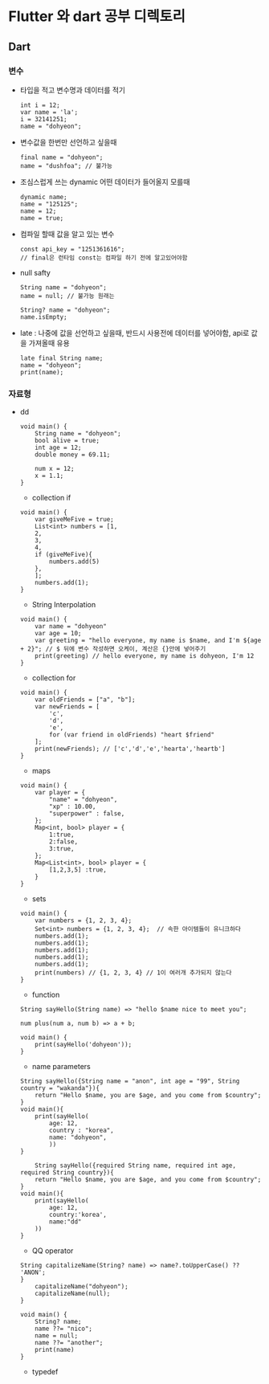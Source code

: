 # Flutter 와 dart 공부 디렉토리

## Dart

### 변수
- 타입을 적고 변수명과 데이터를 적기 
    ```
    int i = 12;
    var name = 'la';
    i = 32141251;
    name = "dohyeon";
    ```
- 변수값을 한번만 선언하고 싶을때
    ```
    final name = "dohyeon";
    name = "dushfoa"; // 불가능
    ```

- 조심스럽게 쓰는 dynamic 어떤 데이터가 들어올지 모를때
    ```
    dynamic name;
    name = "125125";
    name = 12;
    name = true;
    ```

- 컴파일 할때 값을 알고 있는 변수 
    ```
    const api_key = "1251361616";
    // final은 런타임 const는 컴파일 하기 전에 알고있어야함
    
    ```
- null safty 
    ```
    String name = "dohyeon";
    name = null; // 불가능 원래는
    
    String? name = "dohyeon";
    name.isEmpty;
    ```
- late : 나중에 값을 선언하고 싶을때, 반드시 사용전에 데이터를 넣어야함, api로 값을 가져올때 유용  
    ```
    late final String name;
    name = "dohyeon";
    print(name);
    ```

### 자료형
- dd
    ```
    void main() {
        String name = "dohyeon";
        bool alive = true;
        int age = 12;
        double money = 69.11;

        num x = 12;
        x = 1.1;
    }
    ```
    - collection if
    ```
    void main() {
        var giveMeFive = true;
        List<int> numbers = [1,
        2,
        3,
        4,
        if (giveMeFive){
            numbers.add(5)
        },
        ];
        numbers.add(1);
    }
    ```
    - String Interpolation
    ```
    void main() {
        var name = "dohyeon"
        var age = 10;
        var greeting = "hello everyone, my name is $name, and I'm ${age + 2}"; // $ 뒤에 변수 작성하면 오케이, 계산은 {}안에 넣어주기
        print(greeting) // hello everyone, my name is dohyeon, I'm 12
    }
    ```
    - collection for
    ```
    void main() {
        var oldFriends = ["a", "b"];
        var newFriends = [
            'c',
            'd',
            'e',
            for (var friend in oldFriends) "heart $friend"
        ];
        print(newFriends); // ['c','d','e','hearta','heartb']
    }
    ```
    - maps
    ```
    void main() {
        var player = {
            "name" = "dohyeon",
            "xp" : 10.00,
            "superpower" : false,
        };
        Map<int, bool> player = {
            1:true,
            2:false,
            3:true,
        };
        Map<List<int>, bool> player = {
            [1,2,3,5] :true,
        }
    }
    ```
    - sets
    ```
    void main() {
        var numbers = {1, 2, 3, 4};
        Set<int> numbers = {1, 2, 3, 4};  // 속한 아이템들이 유니크하다
        numbers.add(1);
        numbers.add(1);
        numbers.add(1);
        numbers.add(1);
        numbers.add(1);
        print(numbers) // {1, 2, 3, 4} // 1이 여러개 추가되지 않는다
    }
    ```
    - function
    ```
    String sayHello(String name) => "hello $name nice to meet you";

    num plus(num a, num b) => a + b;

    void main() {
        print(sayHello('dohyeon'));
    }
    ```

    - name parameters
    ```
    String sayHello({String name = "anon", int age = "99", String country = "wakanda"}){
        return "Hello $name, you are $age, and you come from $country";
    }
    void main(){
        print(sayHello(
            age: 12,
            country : "korea",
            name: "dohyeon",
            ))
    }
    ```
    ```
        String sayHello({required String name, required int age, required String country}){
        return "Hello $name, you are $age, and you come from $country";
    }
    void main(){
        print(sayHello(
            age: 12,
            country:'korea',
            name:"dd"
        ))
    }
    ```
    - QQ operator
    ```
    String capitalizeName(String? name) => name?.toUpperCase() ?? 'ANON';
    }
        capitalizeName("dohyeon");
        capitalizeName(null);
    }
    ``` 
    ```
    void main() {
        String? name;
        name ??= "nico";
        name = null;
        name ??= "another";
        print(name)
    }
    ```
    - typedef
    ```
    
    ```